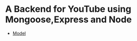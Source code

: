 # A Backend for YouTube using Mongoose,Express and Node

- [Model](https://app.eraser.io/workspace/YtPqZ1VogxGy1jzIDkzj)